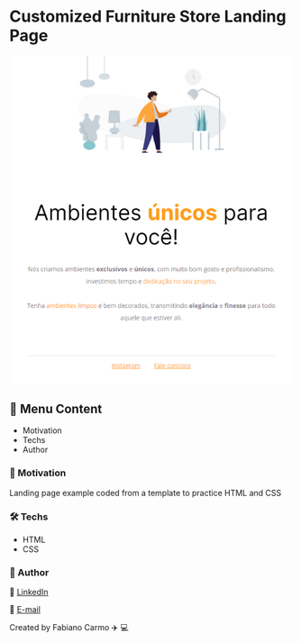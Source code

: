 # Customized Furniture Store Landing Page

<img width="653px" src="https://github.com/FabianoCarmo/explorer-rocketseat/blob/main/customized-furniture-landing-page/assets/page.png">

## :memo: Menu Content

- Motivation
- Techs
- Author

### :dart: Motivation

Landing page example coded from a template to practice HTML and CSS

### :hammer_and_wrench: Techs

- HTML
- CSS

### :raising_hand: Author

:link: [LinkedIn](https://www.linkedin.com/in/fabiano-carmo/)

:email: [E-mail](mailto:fabianopc@yahoo.com)

Created by Fabiano Carmo :airplane: :computer:
